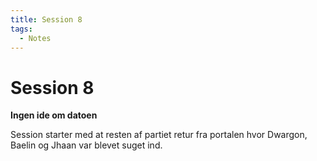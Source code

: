 ```yaml
---
title: Session 8
tags:
  - Notes
---
```

# Session 8
**Ingen ide om datoen**

Session starter med at resten af partiet retur fra portalen hvor Dwargon, Baelin og Jhaan var blevet suget ind.
